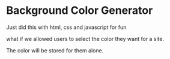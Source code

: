 # Background Color Generator


Just did this with html, css and javascript for fun

what if we allowed users to select the color they want for a site.

The color will be stored for them alone.
